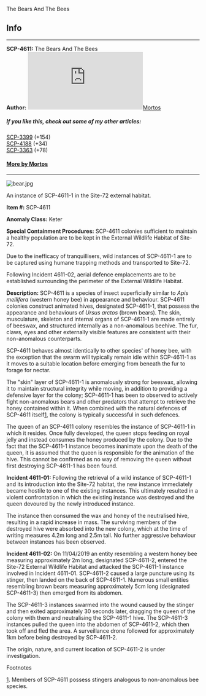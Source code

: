 The Bears And The Bees

Info
----

* * *

**SCP-4611:** The Bears And The Bees  
**Author:** [![Mortos](http://www.wikidot.com/avatar.php?userid=1705184&amp;size=small&amp;timestamp=1599870338)](http://www.wikidot.com/user:info/mortos)[Mortos](http://www.wikidot.com/user:info/mortos)

##### If you like this, check out some of my other articles:

[SCP-3399](/scp-3399) (+154)  
[SCP-4188](/scp-4188) (+34)  
[SCP-3363](/scp-3363) (+78)

#### [More by Mortos](/mortos-author-page)

* * *

![bear.jpg](http://scp-wiki.wdfiles.com/local--files/scp-4611/bear.jpg)

An instance of SCP-4611-1 in the Site-72 external habitat.

**Item #:** SCP-4611

**Anomaly Class:** Keter

**Special Containment Procedures:** SCP-4611 colonies sufficient to maintain a healthy population are to be kept in the External Wildlife Habitat of Site-72.

Due to the inefficacy of tranquillisers, wild instances of SCP-4611-1 are to be captured using humane trapping methods and transported to Site-72.

Following Incident 4611-02, aerial defence emplacements are to be established surrounding the perimeter of the External Wildlife Habitat.

**Description:** SCP-4611 is a species of insect superficially similar to _Apis mellifera_ (western honey bee) in appearance and behaviour. SCP-4611 colonies construct animated hives, designated SCP-4611-1, that possess the appearance and behaviours of _Ursus arctos_ (brown bears). The skin, musculature, skeleton and internal organs of SCP-4611-1 are made entirely of beeswax, and structured internally as a non-anomalous beehive. The fur, claws, eyes and other externally visible features are consistent with their non-anomalous counterparts.

SCP-4611 behaves almost identically to other species' of honey bee, with the exception that the swarm will typically remain idle within SCP-4611-1 as it moves to a suitable location before emerging from beneath the fur to forage for nectar.

The "skin" layer of SCP-4611-1 is anomalously strong for beeswax, allowing it to maintain structural integrity while moving, in addition to providing a defensive layer for the colony; SCP-4611-1 has been to observed to actively fight non-anomalous bears and other predators that attempt to retrieve the honey contained within it. When combined with the natural defences of SCP-4611 itself[1](javascript:;), the colony is typically successful in such defences.

The queen of an SCP-4611 colony resembles the instance of SCP-4611-1 in which it resides. Once fully developed, the queen stops feeding on royal jelly and instead consumes the honey produced by the colony. Due to the fact that the SCP-4611-1 instance becomes inanimate upon the death of the queen, it is assumed that the queen is responsible for the animation of the hive. This cannot be confirmed as no way of removing the queen without first destroying SCP-4611-1 has been found.

**Incident 4611-01:** Following the retrieval of a wild instance of SCP-4611-1 and its introduction into the Site-72 habitat, the new instance immediately became hostile to one of the existing instances. This ultimately resulted in a violent confrontation in which the existing instance was destroyed and the queen devoured by the newly introduced instance.

The instance then consumed the wax and honey of the neutralised hive, resulting in a rapid increase in mass. The surviving members of the destroyed hive were absorbed into the new colony, which at the time of writing measures 4.2m long and 2.5m tall. No further aggressive behaviour between instances has been observed.

**Incident 4611-02:** On 11/04/2019 an entity resembling a western honey bee measuring approximately 2m long, designated SCP-4611-2, entered the Site-72 External Wildlife Habitat and attacked the SCP-4611-1 instance involved in Incident 4611-01. SCP-4611-2 caused a large puncture using its stinger, then landed on the back of SCP-4611-1. Numerous small entities resembling brown bears measuring approximately 5cm long (designated SCP-4611-3) then emerged from its abdomen.

The SCP-4611-3 instances swarmed into the wound caused by the stinger and then exited approximately 30 seconds later, dragging the queen of the colony with them and neutralising the SCP-4611-1 hive. The SCP-4611-3 instances pulled the queen into the abdomen of SCP-4611-2, which then took off and fled the area. A surveillance drone followed for approximately 1km before being destroyed by SCP-4611-2.

The origin, nature, and current location of SCP-4611-2 is under investigation.

Footnotes

[1](javascript:;). Members of SCP-4611 possess stingers analogous to non-anomalous bee species.